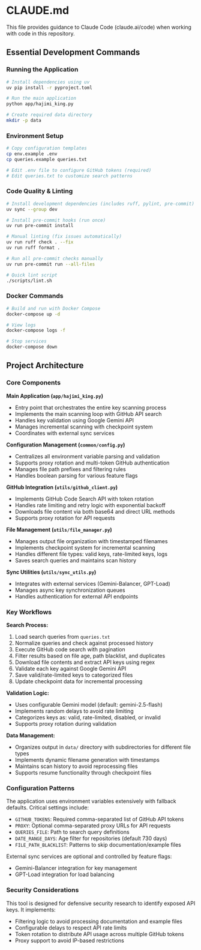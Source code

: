 # CLAUDE.md

This file provides guidance to Claude Code (claude.ai/code) when working with code in this repository.

## Essential Development Commands

### Running the Application
```bash
# Install dependencies using uv
uv pip install -r pyproject.toml

# Run the main application
python app/hajimi_king.py

# Create required data directory
mkdir -p data
```

### Environment Setup
```bash
# Copy configuration templates
cp env.example .env
cp queries.example queries.txt

# Edit .env file to configure GitHub tokens (required)
# Edit queries.txt to customize search patterns
```

### Code Quality & Linting
```bash
# Install development dependencies (includes ruff, pylint, pre-commit)
uv sync --group dev

# Install pre-commit hooks (run once)
uv run pre-commit install

# Manual linting (fix issues automatically)
uv run ruff check . --fix
uv run ruff format .

# Run all pre-commit checks manually
uv run pre-commit run --all-files

# Quick lint script
./scripts/lint.sh
```

### Docker Commands
```bash
# Build and run with Docker Compose
docker-compose up -d

# View logs
docker-compose logs -f

# Stop services
docker-compose down
```

## Project Architecture

### Core Components

**Main Application (`app/hajimi_king.py`)**
- Entry point that orchestrates the entire key scanning process
- Implements the main scanning loop with GitHub API search
- Handles key validation using Google Gemini API
- Manages incremental scanning with checkpoint system
- Coordinates with external sync services

**Configuration Management (`common/config.py`)**
- Centralizes all environment variable parsing and validation
- Supports proxy rotation and multi-token GitHub authentication
- Manages file path prefixes and filtering rules
- Handles boolean parsing for various feature flags

**GitHub Integration (`utils/github_client.py`)**
- Implements GitHub Code Search API with token rotation
- Handles rate limiting and retry logic with exponential backoff
- Downloads file content via both base64 and direct URL methods
- Supports proxy rotation for API requests

**File Management (`utils/file_manager.py`)**
- Manages output file organization with timestamped filenames
- Implements checkpoint system for incremental scanning
- Handles different file types: valid keys, rate-limited keys, logs
- Saves search queries and maintains scan history

**Sync Utilities (`utils/sync_utils.py`)**
- Integrates with external services (Gemini-Balancer, GPT-Load)
- Manages async key synchronization queues
- Handles authentication for external API endpoints

### Key Workflows

**Search Process:**
1. Load search queries from `queries.txt`
2. Normalize queries and check against processed history
3. Execute GitHub code search with pagination
4. Filter results based on file age, path blacklist, and duplicates
5. Download file contents and extract API keys using regex
6. Validate each key against Google Gemini API
7. Save valid/rate-limited keys to categorized files
8. Update checkpoint data for incremental processing

**Validation Logic:**
- Uses configurable Gemini model (default: gemini-2.5-flash)
- Implements random delays to avoid rate limiting
- Categorizes keys as: valid, rate-limited, disabled, or invalid
- Supports proxy rotation during validation

**Data Management:**
- Organizes output in `data/` directory with subdirectories for different file types
- Implements dynamic filename generation with timestamps
- Maintains scan history to avoid reprocessing files
- Supports resume functionality through checkpoint files

### Configuration Patterns

The application uses environment variables extensively with fallback defaults. Critical settings include:
- `GITHUB_TOKENS`: Required comma-separated list of GitHub API tokens
- `PROXY`: Optional comma-separated proxy URLs for API requests
- `QUERIES_FILE`: Path to search query definitions
- `DATE_RANGE_DAYS`: Age filter for repositories (default 730 days)
- `FILE_PATH_BLACKLIST`: Patterns to skip documentation/example files

External sync services are optional and controlled by feature flags:
- Gemini-Balancer integration for key management
- GPT-Load integration for load balancing

### Security Considerations

This tool is designed for defensive security research to identify exposed API keys. It implements:
- Filtering logic to avoid processing documentation and example files
- Configurable delays to respect API rate limits
- Token rotation to distribute API usage across multiple GitHub tokens
- Proxy support to avoid IP-based restrictions
